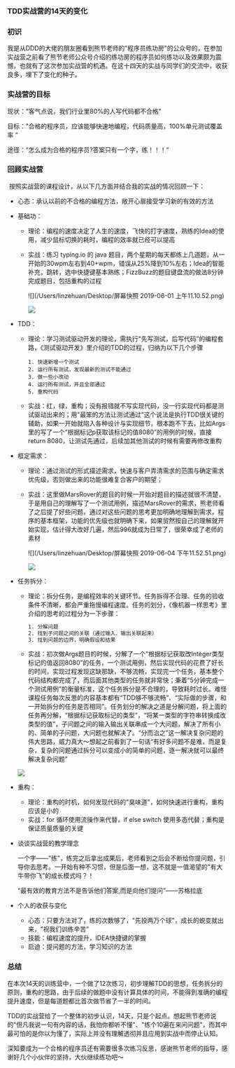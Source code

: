 

### TDD实战营的14天的变化

### 初识

​		我是从DDD的大佬的朋友圈看到熊节老师的"程序员练功房"的公众号的，在参加实战营之前看了熊节老师公众号介绍的练功房的程序员如何练功以及效果颇为震憾，也就有了这次参加实战营的机遇。在这十四天的实战与同学们的交流中，收获良多，埋下了变化的种子。

### 实战营的目标

现状："客气点说，我们行业里80%的人写代码都不合格"

目标："合格的程序员，应该能够快速地编程，代码质量高，100%单元测试覆盖率 ”

途径：“怎么成为合格的程序员?答案只有一个字，练！！！”

### 回顾实战营

​	按照实战营的课程设计，从以下几方面并结合我的实战的情况回顾一下：

- 心态：承认以前的不合格的编程方法，敞开心扉接受学习新的有效的方法

- 基础功：

  - 理论：编程的速度决定了人生的速度，飞快的打字速度，熟练的Idea的使用，减少鼠标切换的耗时，编程的效率就已经可以提高

  - 实战：练习 typing.io 的 java 题目，两个星期的每天都练上几道题，从一开始的30wpm左右到40+wpm，错误从25%降到10%左右；Idea的智能补充，跳转，选中快捷键基本熟练；FizzBuzz的题目键盘流的做法8分钟完成题目，包括重构的过程

    ![](/Users/linzehuan/Desktop/屏幕快照 2019-06-01 上午11.10.52.png)

    ![](/Users/linzehuan/Desktop/Typing20190607.png)

    

- TDD：

  - 理论：学习测试驱动开发的理论，需执行"先写测试，后写代码”的编程套路，《测试驱动开发》里介绍的TDD的过程，归纳为以下几个步骤

    ``` ht
    1. 快速新增一个测试
    2. 运行所有测试，发现最新的测试不能通过
    3. 做一些小改动
    4. 运行所有测试，并且全部通过
    5. 重构代码
    ```

  - 实战：红，绿，重构；没有报错就不写实现代码，没一行实现代码都是测试驱动出来的；用"最笨的方法让测试通过”这个说法是执行TDD很关键的辅助，如果一开始就陷入各种设计与实现细节，根本跑不下去，比如Args里的写了一个“根据标记p获取该标记的值8080”的用例的时候，直接 return 8080，让测试先通过，后续加其他测试的时候有需要再修改重构

- 框定需求：

  - 理论：通过测试的形式描述需求，快速与客户弄清需求的范围与确定需求优先级，否则做出来的功能很难复合客户的期望；

  - 实战：这里做MarsRover的题目的时候一开始对题目的描述就很不清楚，于是用自己的理解写了一个测试用例，描述MarsRover的需求，熊老师看了之后提了好些问题，通过对这些问题的思考更加明确地理解到需求，程序的基本框架，功能的优先级也就明确下来，如果贸然按自己的理解就开始实现，估计得大改好几遍，然后996就成为日常了，很荣幸成了老师的素材

    ![](/Users/linzehuan/Desktop/屏幕快照 2019-06-04 下午11.52.51.png)

    ![](/Users/linzehuan/Desktop/自信/微服务/TDD训练营/WechatIMG6.jpeg)

    

- 任务拆分：

  - 理论：拆分任务，是编程效率的关键环节。任务拆得不合理、任务的验收条件不清晰，都会严重拖慢编程速度。任务的划分，《像机器一样思考》里介绍的思考的过程分为一下步骤：

    ``` htm
    1. 分解问题
    2. 找到子问题之间的关联（通过输入、输出关联起来）
    3. 找到问题的边界，明确假设和结果
    ```

  - 实战：初次做Args题目的时候，分解了一个"根据标记获取改Integer类型标记的值返回8080”的任务，一个测试用例，然后实现代码的花费了好长的时间，实现过程发现这缺那缺，不够流畅，实现完一个任务，基本整个代码结构都完成了，而后面其他类型的任务就非常快；秉着“5分钟完成一个测试用例”的衡量标准，这个任务拆分是不合理的，导致耗时过长。难怪课程任务每次反思的内容基本都有“TDD够不够流畅”、“实际做的步骤，和一开始拆分的任务是否相同”。任务划分的解决之道是分解问题，将上面的任务再分解，“根据标记获取标记的类型”，“将某一类型的字符串转换成改类型的值”，子问题之间的输入输出关联串成一个大问题，解决了所有小的、简单的子问题，大问题也就解决了。“分而治之”这一解决复杂问题的伟大思路，威力真大～想起之前看到了一句话“有好多问题不是难，而是复杂，复杂的问题通过拆分可以变成小的简单的问题，逐一解决就可以最终解决复杂问题”

  ![](/Users/linzehuan/Desktop/Args任务.png)

- 重构：

  - 理论：重构的时机，如何发现代码的"臭味道"，如何快速进行重构，重构应该是小的
  - 实战：for 循环使用流操作来代替，if else switch 使用多态代替；重构是保证质量质量的关键

- 谈谈实战营的教学理念

  一个字——"练"，练完之后拿出成果后，老师看到之后会不断给你提问题，引导你去思考。一开始有种不习惯，但是后面一想，这不就是一值渴望的"有大牛带你飞”的成长模式吗？！

  “最有效的教育方法不是告诉他们答案,而是向他们提问”——苏格拉底

- 个人的收获与变化

  - 心态：只要方法对了，练的次数够了，"先投两万个球"，成长的蜕变就出来，"祝我们训练辛苦”
  - 技能：编程速度的提升，IDEA快捷键的掌握
  - 启迪：提问题的方法，学习知识的方法

### 总结

​		在本次14天的训练营中，一个做了12次练习，初步理解TDD的思想，任务拆分的原则，重构的思路，由于后续的做题中没有计算具体的时间，不能得到准确的编程提升速度，但是每道题都比首次做节省了一半的时间。

​	  TDD的实战营给了一个整体的初步认识，14天，只是个起点。想起熊节老师说的"但凡我说一句有内容的话，我怕你都听不懂"、"练个10遍在来问问题"，而其中最可怕的是你以为懂了，实际上并没有理解透彻并且应用到实战中而停止认知。

​	深知要成为一个合格的程序员还有需要很多次练习反思，感谢熊节老师的指导，感谢好几个小伙伴的坚持，大伙继续练功吧～



